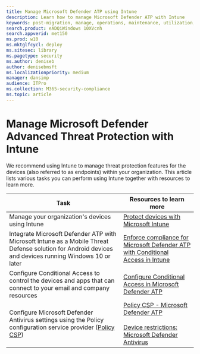 ```yaml
---
title: Manage Microsoft Defender ATP using Intune
description: Learn how to manage Microsoft Defender ATP with Intune
keywords: post-migration, manage, operations, maintenance, utilization, intune, windows defender advanced threat protection, atp, edr
search.product: eADQiWindows 10XVcnh
search.appverid: met150
ms.prod: w10
ms.mktglfcycl: deploy
ms.sitesec: library
ms.pagetype: security
ms.author: deniseb
author: denisebmsft
ms.localizationpriority: medium
manager: dansimp
audience: ITPro
ms.collection: M365-security-compliance 
ms.topic: article
---
```


# Manage Microsoft Defender Advanced Threat Protection with Intune

We recommend using Intune to manage threat protection features for the devices (also referred to as endpoints) within your organization. This article lists various tasks you can perform using Intune together with resources to learn more.

|Task  |Resources to learn more  |
|---------|---------|
|Manage your organization's devices using Intune     |[Protect devices with Microsoft Intune](https://docs.microsoft.com/mem/intune/protect/device-protect)         |
|Integrate Microsoft Defender ATP with Microsoft Intune as a Mobile Threat Defense solution for Android devices and devices running Windows 10 or later   |[Enforce compliance for Microsoft Defender ATP with Conditional Access in Intune](https://docs.microsoft.com/mem/intune/protect/advanced-threat-protection)         |
|Configure Conditional Access to control the devices and apps that can connect to your email and company resources |[Configure Conditional Access in Microsoft Defender ATP](https://docs.microsoft.com/windows/security/threat-protection/microsoft-defender-atp/configure-conditional-access) |
|Configure Microsoft Defender Antivirus settings using the Policy configuration service provider ([Policy CSP](https://docs.microsoft.com/windows/client-management/mdm/policy-configuration-service-provider)) |[Policy CSP - Microsoft Defender ATP](https://docs.microsoft.com/windows/client-management/mdm/policy-csp-defender) <br/><br/>[Device restrictions: Microsoft Defender Antivirus](https://docs.microsoft.com/mem/intune/configuration/device-restrictions-windows-10)  | 
 